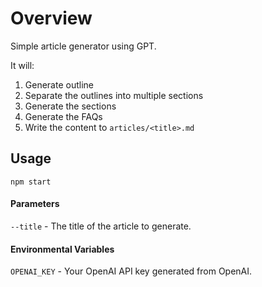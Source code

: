 # Overview

Simple article generator using GPT.

It will:

1. Generate outline
1. Separate the outlines into multiple sections
1. Generate the sections
1. Generate the FAQs
1. Write the content to `articles/<title>.md`

## Usage

```
npm start
```

#### Parameters

`--title` - The title of the article to generate.

#### Environmental Variables

`OPENAI_KEY` - Your OpenAI API key generated from OpenAI.
